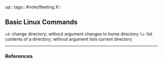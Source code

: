 up::
tags:: #note/fleeting 
X:: 

## Basic Linux Commands

`cd`: change directory; without argument changes to home directory 
`ls`: list contents of a directory; without argument lists current directory

---

### References